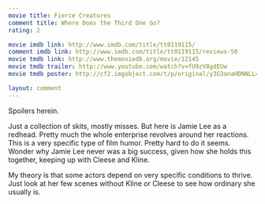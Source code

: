 ```yaml
---
movie title: Fierce Creatures
comment title: Where Does the Third One Go?
rating: 2

movie imdb link: http://www.imdb.com/title/tt0119115/
comment imdb link: http://www.imdb.com/title/tt0119115/reviews-50
movie tmdb link: http://www.themoviedb.org/movie/12145
movie tmdb trailer: http://www.youtube.com/watch?v=fU9zV8gdEUw
movie tmdb poster: http://cf2.imgobject.com/t/p/original/y3G3anaHDNNLL41K2JyO1XePEbj.jpg

layout: comment
---
```


Spoilers herein.

Just a collection of skits, mostly misses. But here is Jamie Lee as a redhead. Pretty much the whole enterprise revolves around her reactions. This is a very specific type of film humor. Pretty hard to do it seems. Wonder why Jamie Lee never was a big success, given how she holds this together, keeping up with Cleese and Kline.

My theory is that some actors depend on very specific conditions to thrive. Just look at her few scenes without Kline or Cleese to see how ordinary she usually is.